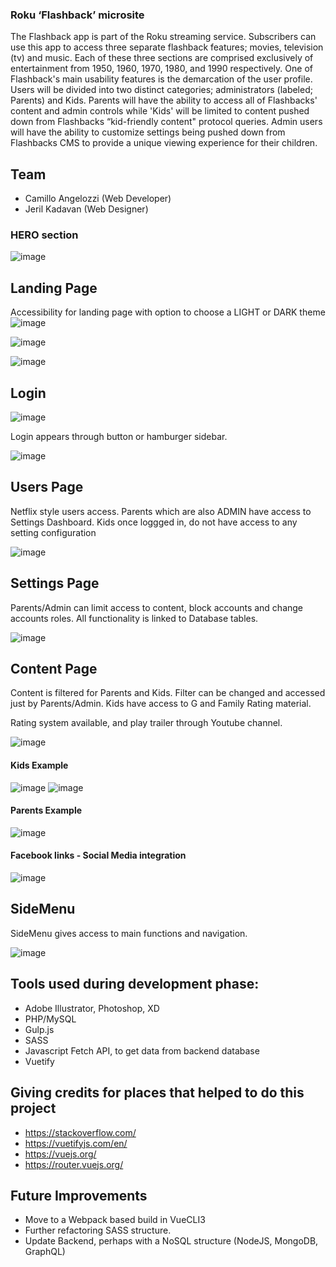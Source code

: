 ### Roku ‘Flashback’ microsite

The Flashback app is part of the Roku streaming service. Subscribers can use this app to
access three separate flashback features; movies, television (tv) and music. Each of these three
sections are comprised exclusively of entertainment from 1950, 1960, 1970, 1980, and 1990
respectively.
One of Flashback's main usability features is the demarcation of the user profile. Users will be
divided into two distinct categories; administrators (labeled; Parents) and Kids. Parents will have
the ability to access all of Flashbacks' content and admin controls while 'Kids' will be limited to
content pushed down from Flashbacks “kid-friendly content" protocol queries. Admin users will
have the ability to customize settings being pushed down from Flashbacks CMS to provide a
unique viewing experience for their children.

## Team

- Camillo Angelozzi (Web Developer)
- Jeril Kadavan (Web Designer)

### HERO section

![image](images/readme/mockup.png)

## Landing Page

Accessibility for landing page with option to choose a LIGHT or DARK theme ![image](images/readme/d_l_btn.png)

![image](images/readme/home_light.png)

![image](images/readme/home_dark.png)

## Login

![image](images/readme/login_btn.png)

Login appears through button or hamburger sidebar.

![image](images/readme/login.png)

## Users Page

Netflix style users access. Parents which are also ADMIN have access to Settings Dashboard. Kids once loggged in, do not have access to any setting configuration

![image](images/readme/users.png)

## Settings Page

Parents/Admin can limit access to content, block accounts and change accounts roles. All functionality is linked to Database tables.

![image](images/readme/settings.png)

## Content Page

Content is filtered for Parents and Kids. Filter can be changed and accessed just by Parents/Admin. Kids have access to G and Family Rating material.

Rating system available, and play trailer through Youtube channel.

![image](images/readme/content.png)

#### Kids Example

![image](images/readme/content2.png)
![image](images/readme/trailer.png)

#### Parents Example

![image](images/readme/content3.png)

#### Facebook links - Social Media integration

![image](images/readme/fb.png)

## SideMenu

SideMenu gives access to main functions and navigation.

![image](images/readme/sidemenu.png)

## Tools used during development phase:

- Adobe Illustrator, Photoshop, XD
- PHP/MySQL
- Gulp.js
- SASS
- Javascript Fetch API, to get data from backend database
- Vuetify

## Giving credits for places that helped to do this project

- https://stackoverflow.com/
- https://vuetifyjs.com/en/
- https://vuejs.org/
- https://router.vuejs.org/

## Future Improvements

- Move to a Webpack based build in VueCLI3
- Further refactoring SASS structure.
- Update Backend, perhaps with a NoSQL structure (NodeJS, MongoDB, GraphQL)
